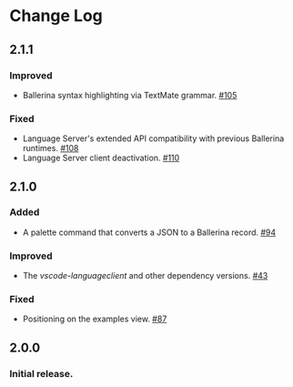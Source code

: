 # Change Log

## **2.1.1**
### Improved
- Ballerina syntax highlighting via TextMate grammar. [#105](https://github.com/wso2/ballerina-plugin-vscode/issues/105)

### Fixed
- Language Server's extended API compatibility with previous Ballerina runtimes. [#108](https://github.com/wso2/ballerina-plugin-vscode/issues/108)
- Language Server client deactivation. [#110](https://github.com/wso2/ballerina-plugin-vscode/issues/110)

## **2.1.0**
### Added
- A palette command that converts a JSON to a Ballerina record. [#94](https://github.com/wso2/ballerina-plugin-vscode/issues/94)

### Improved
- The *vscode-languageclient* and other dependency versions. [#43](https://github.com/wso2/ballerina-plugin-vscode/issues/43)

### Fixed
- Positioning on the examples view. [#87](https://github.com/wso2/ballerina-plugin-vscode/issues/87)

## **2.0.0**
### Initial release.
